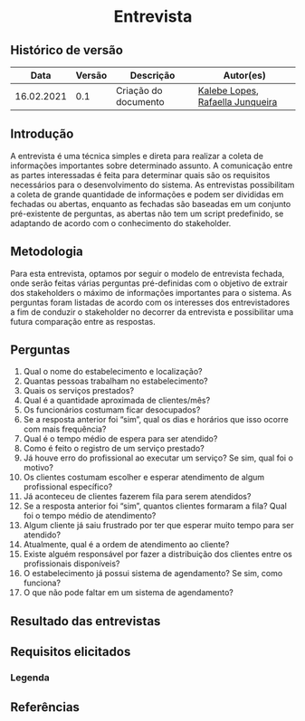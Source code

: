 # <center> Entrevista

## Histórico de versão
|Data | Versão | Descrição | Autor(es)
| -- | -- | -- | -- |
| 16.02.2021 | 0.1 | Criação do documento | [Kalebe Lopes](https://github.com/KalebeLopes), [Rafaella Junqueira](https://github.com/RafaellaJunqueira)|

## Introdução
  A entrevista é uma técnica simples e direta para realizar a coleta de informações importantes sobre determinado assunto. A comunicação entre as partes interessadas é feita para determinar quais são os requisitos necessários para o desenvolvimento do sistema. As entrevistas possibilitam a coleta de grande quantidade de informações e podem ser divididas em fechadas ou abertas, enquanto as fechadas são baseadas em um conjunto pré-existente de perguntas, as abertas não tem um script predefinido, se adaptando de acordo com o conhecimento do stakeholder.

## Metodologia
  Para esta entrevista, optamos por seguir o modelo de entrevista fechada, onde serão feitas várias perguntas pré-definidas com o objetivo de extrair dos stakeholders o máximo de informações importantes para o sistema. 
  As perguntas foram listadas de acordo com os interesses dos entrevistadores a fim de conduzir o stakeholder no decorrer da entrevista e possibilitar uma futura comparação entre as respostas.

## Perguntas
  1. Qual o nome do estabelecimento e localização? 
  2. Quantas pessoas trabalham no estabelecimento? 
  3. Quais os serviços prestados? 
  4. Qual é a quantidade aproximada de clientes/mês? 
  5. Os funcionários costumam ficar desocupados? 
  6. Se a resposta anterior foi “sim”, qual os dias e horários que isso ocorre com mais frequência? 
  7. Qual é o tempo médio de espera para ser atendido? 
  8. Como é feito o registro de um serviço prestado?
  10. Já houve erro do profissional ao executar um serviço? Se sim, qual foi o motivo?
  11. Os clientes costumam escolher e esperar atendimento de algum profissional específico?  
  12. Já aconteceu de clientes fazerem fila para serem atendidos? 
  13. Se a resposta anterior foi “sim”, quantos clientes formaram a fila? Qual foi o tempo médio de atendimento?  
  14. Algum cliente já saiu frustrado por ter que esperar muito tempo para ser atendido?
  15. Atualmente, qual é a ordem de atendimento ao cliente? 
  16. Existe alguém responsável por fazer a distribuição dos clientes entre os profissionais disponíveis? 
  17. O estabelecimento já possui sistema de agendamento? Se sim, como funciona? 
  18. O que não pode faltar em um sistema de agendamento? 
   
## Resultado das entrevistas

## Requisitos elicitados

### Legenda

## Referências
